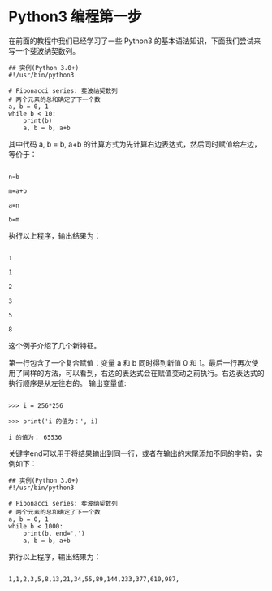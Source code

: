 # Python3 编程第一步
在前面的教程中我们已经学习了一些 Python3 的基本语法知识，下面我们尝试来写一个斐波纳契数列。
```
## 实例(Python 3.0+)
#!/usr/bin/python3
 
# Fibonacci series: 斐波纳契数列
# 两个元素的总和确定了下一个数
a, b = 0, 1
while b < 10:
    print(b)
    a, b = b, a+b
```
其中代码 a, b = b, a+b 的计算方式为先计算右边表达式，然后同时赋值给左边，等价于：
```
n=b
m=a+b
a=n
b=m
```
执行以上程序，输出结果为：
```
1
1
2
3
5
8
```

这个例子介绍了几个新特征。

第一行包含了一个复合赋值：变量 a 和 b 同时得到新值 0 和 1。最后一行再次使用了同样的方法，可以看到，右边的表达式会在赋值变动之前执行。右边表达式的执行顺序是从左往右的。
输出变量值:
```
>>> i = 256*256
>>> print('i 的值为：', i)
i 的值为： 65536
```
关键字end可以用于将结果输出到同一行，或者在输出的末尾添加不同的字符，实例如下：

```
## 实例(Python 3.0+)
#!/usr/bin/python3
 
# Fibonacci series: 斐波纳契数列
# 两个元素的总和确定了下一个数
a, b = 0, 1
while b < 1000:
    print(b, end=',')
    a, b = b, a+b
```
执行以上程序，输出结果为：
```
1,1,2,3,5,8,13,21,34,55,89,144,233,377,610,987,
```
